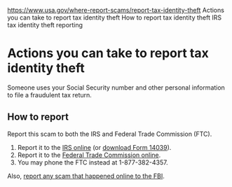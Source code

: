 

https://www.usa.gov/where-report-scams/report-tax-identity-theft
Actions you can take to report tax identity theft
How to report tax identity theft
IRS tax identity theft reporting

# Actions you can take to report tax identity theft

Someone uses your Social Security number and other personal information to file a fraudulent tax return.

**How to report**
-----------------

Report this scam to both the IRS and Federal Trade Commission (FTC).

1. Report it to the [IRS online](https://www.irs.gov/dmaf/form/f14039) (or [download Form 14039](https://www.irs.gov/pub/irs-pdf/f14039.pdf)).
2. Report it to the [Federal Trade Commission online](https://reportfraud.ftc.gov/?orgcode=USAGOV).
3. You may phone the FTC instead at 1-877-382-4357.

Also, [report any scam that happened online to the FBI](https://www.ic3.gov).
